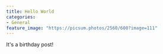 ```yaml
---
title: Hello World
categories:
- General
feature_image: "https://picsum.photos/2560/600?image=111"
---
```


It's a birthday post!
